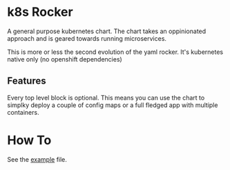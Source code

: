 # k8s Rocker
A general purpose kubernetes chart.
The chart takes an oppinionated approach and is geared towards running microservices.

This is more or less the second evolution of the yaml rocker.
It's kubernetes native only (no openshift dependencies)

## Features
Every top level block is optional.
This means you can use the chart to simplky deploy a couple of config maps or a full fledged app with multiple containers.

# How To
See the [example](example.yaml) file.
